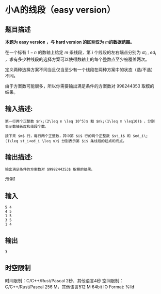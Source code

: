 # 小A的线段（easy version）

## 题目描述

**本题为 easy version ，与 hard version 的区别仅为** $m$**的数据范围。**

  


在一个标有 $1-n$ 的数轴上给定 $m$ 条线段，第 $i$ 个线段的左右端点分别为 $st_i$ , $ed_i$ ，求有多少种线段的选择方案可以使得数轴上的每个整数点至少被覆盖两次。 

  


定义两种选择方案不同当且仅当至少有一个线段在两种方案中的状态（选/不选）不同。 

  


由于方案数可能很多，所以你需要输出满足条件的方案数对 $998244353$ 取模的结果。  


## 输入描述:
    
    
    第一行两个正整数 $n\;(2\leq n \leq 10^5)$ 和 $m\;(1\leq m \leq10)$ ，分别表示数轴长度和线段个数。  
      
    接下来 $m$ 行，每行两个正整数，其中第 $i$ 行的两个正整数 $st_i$ 和 $ed_i\;(1\leq st_i<ed_i \leq n)$ 分别表示第 $i$ 条线段的起点和终点。

## 输出描述:
    
    
    输出满足条件的方案数对 $998244353$ 取模的结果。

示例1 

## 输入
    
    
    5 4
    4 5
    1 5
    3 5
    1 4

## 输出
    
    
    3


## 时空限制

时间限制：C/C++/Rust/Pascal 2秒，其他语言4秒
空间限制：C/C++/Rust/Pascal 256 M，其他语言512 M
64bit IO Format: %lld